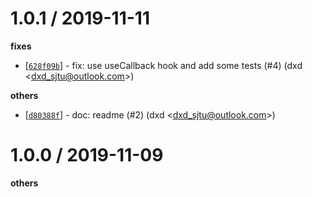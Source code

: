 
1.0.1 / 2019-11-11
==================

**fixes**
  * [[`628f09b`](http://github.com/ahungrynoob/use-root-reducer/commit/628f09b32dff0982e2e11d213fdcdd5f0fe5dae2)] - fix: use useCallback hook and add some tests (#4) (dxd <<dxd_sjtu@outlook.com>>)

**others**
  * [[`d80388f`](http://github.com/ahungrynoob/use-root-reducer/commit/d80388fad452b6c2948fbd51ccccb43ab039ce1c)] - doc: readme (#2) (dxd <<dxd_sjtu@outlook.com>>)

1.0.0 / 2019-11-09
==================

**others**

